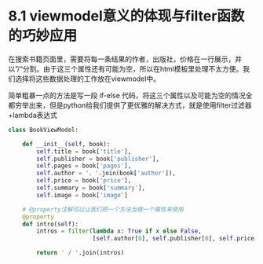 # 8.1 viewmodel意义的体现与filter函数的巧妙应用

在搜索书籍页面里，需要将每一条结果的作者，出版社，价格在一行展示，并以”/“分割。由于这三个属性还有可能为空，所以在html模板里处理不太方便。我们选择将这些数据处理的工作放在viewmodel中。

简单粗暴一点的方法是写一段 if-else 代码，将这三个属性以及可能为空的情况全都穷举出来，但是python给我们提供了更优雅的解决方式，就是使用filter过滤器+lambda表达式
```python
class BookViewModel:

    def __init__(self, book):
        self.title = book['title'],
        self.publisher = book['publisher'],
        self.pages = book['pages'],
        self.author = '、'.join(book['author']),
        self.price = book['price'],
        self.summary = book['summary'],
        self.image = book['image']

    # @property注解可以让我们把一个方法当做一个属性来使用
    @property
    def intro(self):
        intros = filter(lambda x: True if x else False,
                        [self.author[0], self.publisher[0], self.price[0]])

        return ' / '.join(intros)
```